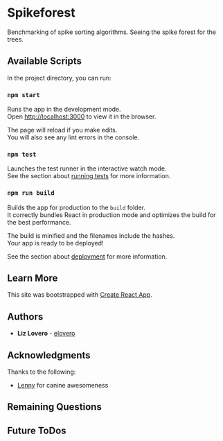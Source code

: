 # Spikeforest

Benchmarking of spike sorting algorithms. Seeing the spike forest for the trees.

## Available Scripts

In the project directory, you can run:

### `npm start`

Runs the app in the development mode.<br>
Open [http://localhost:3000](http://localhost:3000) to view it in the browser.

The page will reload if you make edits.<br>
You will also see any lint errors in the console.

### `npm test`

Launches the test runner in the interactive watch mode.<br>
See the section about [running tests](https://facebook.github.io/create-react-app/docs/running-tests) for more information.

### `npm run build`

Builds the app for production to the `build` folder.<br>
It correctly bundles React in production mode and optimizes the build for the best performance.

The build is minified and the filenames include the hashes.<br>
Your app is ready to be deployed!

See the section about [deployment](https://facebook.github.io/create-react-app/docs/deployment) for more information.

## Learn More

This site was bootstrapped with [Create React App](https://facebook.github.io/create-react-app/docs/getting-started).

## Authors

- **Liz Lovero** - [elovero](https://github.com/elovero)

## Acknowledgments

Thanks to the following:

- [Lenny](https://www.instagram.com/lillenlen/) for canine awesomeness

## Remaining Questions

## Future ToDos
